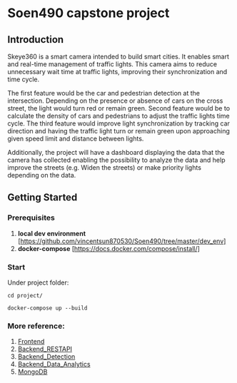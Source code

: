 # Soen490 capstone project

## Introduction

Skeye360 is a smart camera intended to build smart cities. It enables smart and real-time management of traffic lights. This camera aims to reduce unnecessary wait time at traffic lights, improving their synchronization and time cycle.

The first feature would be the car and pedestrian detection at the intersection. Depending on the presence or absence of cars on the cross street, the light would turn red or remain green. Second feature would be to calculate the density of cars and pedestrians to adjust the traffic lights time cycle. The third feature would improve light synchronization by tracking car direction and having the traffic light turn or remain green upon approaching given speed limit and distance between lights.

Additionally, the project will have a dashboard displaying the data that the camera has collected enabling the possibility to analyze the data and help improve the streets (e.g. Widen the streets) or make priority lights depending on the data. 

## Getting Started

### Prerequisites

1. **local dev environment** [https://github.com/vincentsun870530/Soen490/tree/master/dev_env]
2. **docker-compose** [https://docs.docker.com/compose/install/]

### Start

Under project folder:

```cd project/```

```docker-compose up --build```

### More reference:
1. [Frontend](https://github.com/vincentsun870530/Soen490/tree/master/project/frontend/360_dashboard)
2. [Backend_RESTAPI](https://github.com/vincentsun870530/Soen490/tree/master/project/backend/360_django)
3. [Backend_Detection](https://github.com/vincentsun870530/Soen490/tree/master/project/backend/backend_django)
4. [Backend_Data_Analytics](https://github.com/vincentsun870530/Soen490/tree/master/project/data_analytics/360_python/analytics_models)
5. [MongoDB](https://github.com/vincentsun870530/Soen490/tree/master/project/database/360_mongo)
